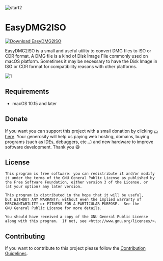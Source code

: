 ![start2](https://cloud.githubusercontent.com/assets/10303538/6315586/9463fa5c-ba06-11e4-8f30-ce7d8219c27d.png)

# EasyDMG2ISO

[![Download EasyDMG2ISO](https://img.shields.io/sourceforge/dt/easydmg2iso.svg)](https://sourceforge.net/projects/easydmg2iso/files/latest/download)

EasyDMG2ISO is a small and useful utility to convert DMG files to ISO or CDR format.
A DMG file is a kind of Disk Image File commonly used on macOS platform. Sometimes it may be necessary to have the Disk Image in ISO or CDR format for compatibility reasons with other platforms.

![1](https://github.com/EvolSoft/EasyDMG2ISO/assets/10297075/32f0805d-5568-49e3-8066-efea169ba8a0)

## Requirements

- macOS 10.15 and later

## Donate

If you want you can support this project with a small donation by clicking [:dollar: here](https://www.paypal.me/Flavius12). 
Your generosity will help us paying web hosting, domains, buying programs (such as IDEs, debuggers, etc...) and new hardware to improve software development. Thank you :smile:

## License

```
This program is free software: you can redistribute it and/or modify
it under the terms of the GNU General Public License as published by
the Free Software Foundation, either version 3 of the License, or
(at your option) any later version.

This program is distributed in the hope that it will be useful,
but WITHOUT ANY WARRANTY; without even the implied warranty of
MERCHANTABILITY or FITNESS FOR A PARTICULAR PURPOSE.  See the
GNU General Public License for more details.

You should have received a copy of the GNU General Public License
along with this program.  If not, see <http://www.gnu.org/licenses/>.
```

## Contributing

If you want to contribute to this project please follow the [Contribution Guidelines](https://github.com/EvolSoft/EasyDMG2ISO/blob/master/CONTRIBUTING.md).
